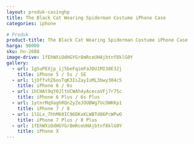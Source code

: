 ```yaml
---
layout: produk-casinghp
title: The Black Cat Wearing Spiderman Costume iPhone Case
categories: iphone

# Produk
product-title: The Black Cat Wearing Spiderman Costume iPhone Case
harga: 90000
sku: hn-2688
image-drive: 1fEhWXiOdHGYGr8mRceUHAjbtnf8klG0Y
gallery:
  - url: 1gSuPEXjp_ij5beFqimFaJDU1MI38E32j
    title: iPhone 5 / 5s / SE
  - url: 1jOffvhZ6osTqK3IsZayIoML3bwy304c5
    title: iPhone 6 / 6s
  - url: 1hCHAt9qY0JltUCWAh4yAcecaVFj7r75c
    title: iPhone 6 Plus / 6s Plus
  - url: 1ytnrMq9aghRQn2yZeJOUBWg7UcOWKKp1
    title: iPhone 7 / 8
  - url: 1lGLx_7hhM60IC96DKxKLWBTd86PcWPwO
    title: iPhone 7 Plus / 8 Plus
  - url: 1fEhWXiOdHGYGr8mRceUHAjbtnf8klG0Y
    title: iPhone X
---
```

